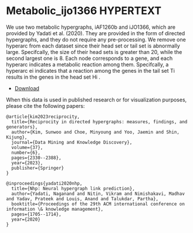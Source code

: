 # Metabolic_ijo1366 HYPERTEXT

We use two metabolic hypergraphs, iAF1260b and iJO1366, which are provided
by Yadati et al. (2020). They are provided in the form of directed hypergraphs, and
they do not require any pre-processing. We remove one hyperarc from each dataset
since their head set or tail set is abnormally large. Specifcally, the size of their head
sets is greater than 20, while the second largest one is 8. Each node corresponds to
a gene, and each hyperarc indicates a metabolic reaction among them. Specifcally,
a hyperarc ei
 indicates that a reaction among the genes in the tail set Ti
 results in the
genes in the head set Hi
.
* [Download]()

When this data is used in published research or for visualization purposes, please cite the following papers:

```
@article{kim2023reciprocity,
  title={Reciprocity in directed hypergraphs: measures, findings, and generators},
  author={Kim, Sunwoo and Choe, Minyoung and Yoo, Jaemin and Shin, Kijung},
  journal={Data Mining and Knowledge Discovery},
  volume={37},
  number={6},
  pages={2330--2388},
  year={2023},
  publisher={Springer}
}

@inproceedings{yadati2020nhp,
  title={Nhp: Neural hypergraph link prediction},
  author={Yadati, Naganand and Nitin, Vikram and Nimishakavi, Madhav and Yadav, Prateek and Louis, Anand and Talukdar, Partha},
  booktitle={Proceedings of the 29th ACM international conference on information \& knowledge management},
  pages={1705--1714},
  year={2020}
}
```
